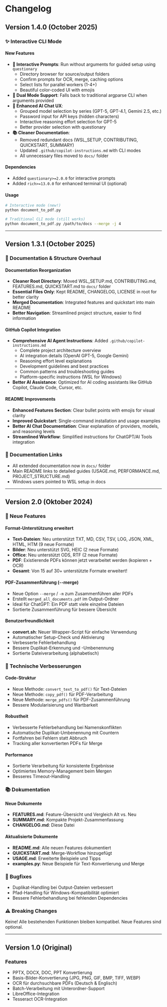 # Changelog

## Version 1.4.0 (October 2025)

### ✨ Interactive CLI Mode

#### New Features
- **🎯 Interactive Prompts**: Run without arguments for guided setup using `questionary`
  - Directory browser for source/output folders
  - Confirm prompts for OCR, merge, caching options
  - Select lists for parallel workers (1-4+)
  - Beautiful color-coded UI with emojis
- **🔄 Dual Mode Support**: Falls back to traditional argparse CLI when arguments provided
- **🤖 Enhanced AI Chat UX**:
  - Grouped model selection by series (GPT-5, GPT-4.1, Gemini 2.5, etc.)
  - Password input for API keys (hidden characters)
  - Interactive reasoning effort selection for GPT-5
  - Better provider selection with questionary
- **📚 Cleaner Documentation**:
  - Removed redundant docs (WSL_SETUP, CONTRIBUTING, QUICKSTART, SUMMARY)
  - Updated `.github/copilot-instructions.md` with CLI modes
  - All unnecessary files moved to `docs/` folder

#### Dependencies
- Added `questionary>=2.0.0` for interactive prompts
- Added `rich>=13.0.0` for enhanced terminal UI (optional)

#### Usage
```bash
# Interactive mode (new!)
python document_to_pdf.py

# Traditional CLI mode (still works)
python document_to_pdf.py /path/to/docs --merge -j 4
```

---

## Version 1.3.1 (October 2025)

### 🎯 Documentation & Structure Overhaul

#### Documentation Reorganization
- **Cleaner Root Directory**: Moved WSL_SETUP.md, CONTRIBUTING.md, FEATURES.md, QUICKSTART.md to `docs/` folder
- **Essential Files Only**: Kept README, CHANGELOG, LICENSE in root for better clarity
- **Merged Documentation**: Integrated features and quickstart into main README
- **Better Navigation**: Streamlined project structure, easier to find information

#### GitHub Copilot Integration
- **Comprehensive AI Agent Instructions**: Added `.github/copilot-instructions.md`
  - Complete project architecture overview
  - AI integration details (OpenAI GPT-5, Google Gemini)
  - Reasoning effort level explanations
  - Development guidelines and best practices
  - Common patterns and troubleshooting guides
  - Platform-specific instructions (WSL for Windows)
- **Better AI Assistance**: Optimized for AI coding assistants like GitHub Copilot, Claude Code, Cursor, etc.

#### README Improvements
- **Enhanced Features Section**: Clear bullet points with emojis for visual clarity
- **Improved Quickstart**: Single-command installation and usage examples
- **Better AI Chat Documentation**: Clear explanation of providers, models, and reasoning levels
- **Streamlined Workflow**: Simplified instructions for ChatGPT/AI Tools integration

### 📝 Documentation Links
- All extended documentation now in `docs/` folder
- Main README links to detailed guides (USAGE.md, PERFORMANCE.md, PROJECT_STRUCTURE.md)
- Windows users pointed to WSL setup in docs

---

## Version 2.0 (Oktober 2024)

### 🎉 Neue Features

#### Format-Unterstützung erweitert
- **Text-Dateien**: Neu unterstützt TXT, MD, CSV, TSV, LOG, JSON, XML, HTML, HTM (9 neue Formate)
- **Bilder**: Neu unterstützt SVG, HEIC (2 neue Formate)
- **Office**: Neu unterstützt ODS, RTF (2 neue Formate)
- **PDF**: Existierende PDFs können jetzt verarbeitet werden (kopieren + OCR)
- **Gesamt**: Von 15 auf 30+ unterstützte Formate erweitert!

#### PDF-Zusammenführung (--merge)
- Neue Option `--merge` / `-m` zum Zusammenführen aller PDFs
- Erstellt `merged_all_documents.pdf` im Output-Ordner
- Ideal für ChatGPT: Ein PDF statt viele einzelne Dateien
- Sortierte Zusammenführung für bessere Übersicht

#### Benutzerfreundlichkeit
- **convert.sh**: Neuer Wrapper-Script für einfache Verwendung
- Automatischer Setup-Check und Aktivierung
- Verbesserte Fehlerbehandlung
- Bessere Duplikat-Erkennung und -Umbenennung
- Sortierte Dateiverarbeitung (alphabetisch)

### 🔧 Technische Verbesserungen

#### Code-Struktur
- Neue Methode: `convert_text_to_pdf()` für Text-Dateien
- Neue Methode: `copy_pdf()` für PDF-Verarbeitung
- Neue Methode: `merge_pdfs()` für PDF-Zusammenführung
- Bessere Modularisierung und Wartbarkeit

#### Robustheit
- Verbesserte Fehlerbehandlung bei Namenskonflikten
- Automatische Duplikat-Umbenennung mit Countern
- Fortfahren bei Fehlern statt Abbruch
- Tracking aller konvertierten PDFs für Merge

#### Performance
- Sortierte Verarbeitung für konsistente Ergebnisse
- Optimiertes Memory-Management beim Mergen
- Besseres Timeout-Handling

### 📚 Dokumentation

#### Neue Dokumente
- **FEATURES.md**: Feature-Übersicht und Vergleich Alt vs. Neu
- **SUMMARY.md**: Kompakte Projekt-Zusammenfassung
- **CHANGELOG.md**: Diese Datei

#### Aktualisierte Dokumente
- **README.md**: Alle neuen Features dokumentiert
- **QUICKSTART.md**: Merge-Workflow hinzugefügt
- **USAGE.md**: Erweiterte Beispiele und Tipps
- **examples.py**: Neue Beispiele für Text-Konvertierung und Merge

### 🐛 Bugfixes
- Duplikat-Handling bei Output-Dateien verbessert
- Pfad-Handling für Windows-Kompatibilität optimiert
- Bessere Fehlerbehandlung bei fehlenden Dependencies

### ⚠️ Breaking Changes
Keine! Alle bestehenden Funktionen bleiben kompatibel. Neue Features sind optional.

---

## Version 1.0 (Original)

### Features
- PPTX, DOCX, DOC, PPT Konvertierung
- Basis-Bilder-Konvertierung (JPG, PNG, GIF, BMP, TIFF, WEBP)
- OCR für durchsuchbare PDFs (Deutsch & Englisch)
- Batch-Verarbeitung mit Unterordner-Support
- LibreOffice-Integration
- Tesseract OCR-Integration
